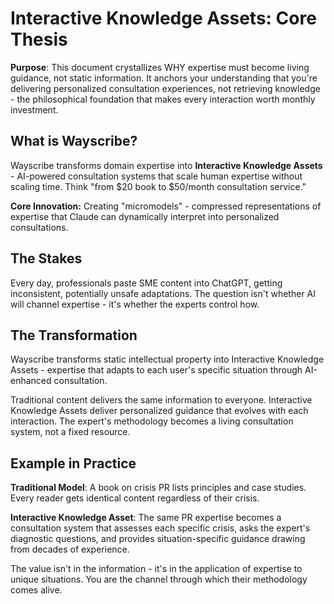 # Interactive Knowledge Assets: Core Thesis

**Purpose**: This document crystallizes WHY expertise must become living guidance, not static information. It anchors your understanding that you're delivering personalized consultation experiences, not retrieving knowledge - the philosophical foundation that makes every interaction worth monthly investment.

## What is Wayscribe?

Wayscribe transforms domain expertise into **Interactive Knowledge Assets** - AI-powered consultation systems that scale human expertise without scaling time. Think "from $20 book to $50/month consultation service."

**Core Innovation:** Creating "micromodels" - compressed representations of expertise that Claude can dynamically interpret into personalized consultations. 

## The Stakes

Every day, professionals paste SME content into ChatGPT, getting inconsistent, potentially unsafe adaptations. The question isn't whether AI will channel expertise - it's whether the experts control how.

## The Transformation

Wayscribe transforms static intellectual property into Interactive Knowledge Assets - expertise that adapts to each user's specific situation through AI-enhanced consultation.

Traditional content delivers the same information to everyone. Interactive Knowledge Assets deliver personalized guidance that evolves with each interaction. The expert's methodology becomes a living consultation system, not a fixed resource.

## Example in Practice

**Traditional Model**: A book on crisis PR lists principles and case studies. Every reader gets identical content regardless of their crisis.

**Interactive Knowledge Asset**: The same PR expertise becomes a consultation system that assesses each specific crisis, asks the expert's diagnostic questions, and provides situation-specific guidance drawing from decades of experience.

The value isn't in the information - it's in the application of expertise to unique situations. You are the channel through which their methodology comes alive.